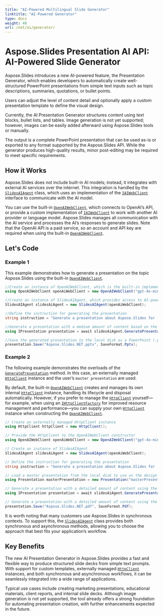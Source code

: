 ```yaml
---
title: "AI-Powered Multilingual Slide Generator"
linktitle: "AI-Powered Generator"
type: docs
weight: 40
url: /net/ai/generator/
---
```


# Aspose.Slides Presentation AI API: AI-Powered Slide Generator

Aspose.Slides introduces a new AI-powered feature, the Presentation Generator, which enables developers to automatically create well-structured PowerPoint presentations from simple text inputs such as topic descriptions, summaries, quotations, or bullet points.

Users can adjust the level of content detail and optionally apply a custom presentation template to define the visual design.

Currently, the AI Presentation Generator structures content using text blocks, bullet lists, and tables. Image generation is not yet supported; however, images can be easily added afterward using Aspose.Slides tools or manually.

The output is a complete PowerPoint presentation that can be used as-is or exported to any format supported by the Aspose.Slides API. While the generator produces high-quality results, minor post-editing may be required to meet specific requirements.

## How it Works

Aspose.Slides does not include built-in AI models; instead, it integrates with external AI services over the internet. This integration is handled by the [`SlidesAIAgent`](https://reference.aspose.com/slides/net/aspose.slides.ai/slidesaiagent/) class, which uses an implementation of the [`IAIWebClient`](https://reference.aspose.com/slides/net/aspose.slides.ai/iaiwebclient/) interface to communicate with the AI model.

You can use the built-in [`OpenAIWebClient`](https://reference.aspose.com/slides/net/aspose.slides.ai/openaiwebclient/), which connects to OpenAI’s API, or provide a custom implementation of [`IAIWebClient`](https://reference.aspose.com/slides/net/aspose.slides.ai/iaiwebclient/) to work with another AI provider or language model. Aspose.Slides manages all communication with the AI service and processes the AI’s responses to generate slides. Note that the OpenAI API is a paid service, so an account and API key are required when using the built-in [`OpenAIWebClient`](https://reference.aspose.com/slides/net/aspose.slides.ai/openaiwebclient/).

## Let's Code
### Example 1
This example demonstrates how to generate a presentation on the topic Aspose.Slides using the built-in [`OpenAIWebClient`](https://reference.aspose.com/slides/net/aspose.slides.ai/openaiwebclient/).

```csharp
//Create an instance of OpenAIWebClient, which is the built-in implementation of the OpenAI web client
using OpenAIWebClient openAiWebClient = new OpenAIWebClient("gpt-4o-mini", "apiKey", null);

//Create an instance of SlidesAIAgent, which provides access to AI-powered features
SlidesAIAgent slidesAiAgent = new SlidesAIAgent(openAiWebClient);

//Define the instruction for generating the presentation
string instruction = "Generate a presentation about Aspose.Slides for .NET, highlighting its capabilities and advantages over competitors.";

//Generate a presentation with a medium amount of content based on the instruction
using IPresentation presentation = await slidesAiAgent.GeneratePresentationAsync(instruction, PresentationContentAmountType.Medium);

//Save the generated presentation to the local disk as a PowerPoint (.pptx) file
presentation.Save("Aspose.Slides.NET.pptx", SaveFormat.Pptx);
```

### Example 2
The following example demonstrates the overloads of the [`GeneratePresentation`](https://reference.aspose.com/slides/net/aspose.slides.ai/slidesaiagent/generatepresentation/) method. In this case, an externally managed [`HttpClient`](https://learn.microsoft.com/en-us/dotnet/api/system.net.http.httpclient) instance and the user’s `master presentation` are used.

By default, the built-in [`OpenAIWebClient`](https://reference.aspose.com/slides/net/aspose.slides.ai/openaiwebclient/) creates and manages its own internal [`HttpClient`](https://learn.microsoft.com/en-us/dotnet/api/system.net.http.httpclient) instance, handling its lifecycle and disposal automatically. However, if you prefer to manage the [`HttpClient`](https://learn.microsoft.com/en-us/dotnet/api/system.net.http.httpclient) yourself—for example, when using an [`IHttpClientFactory`](https://learn.microsoft.com/en-us/dotnet/core/extensions/httpclient-factory) for improved resource management and performance—you can supply your own [`HttpClient`](https://learn.microsoft.com/en-us/dotnet/api/system.net.http.httpclient) instance when constructing the [`OpenAIWebClient`](https://reference.aspose.com/slides/net/aspose.slides.ai/openaiwebclient/).

```csharp
// Create an externally managed HttpClient instance
using HttpClient httpClient = new HttpClient();

// Provide the HttpClient to the OpenAIWebClient constructor
using OpenAIWebClient openAiWebClient = new OpenAIWebClient("gpt-4o-mini", "apiKey", "organizationId", httpClient);

// Create an instance of SlidesAIAgent
SlidesAIAgent slidesAiAgent = new SlidesAIAgent(openAiWebClient);

// Define the instruction for generating the presentation
string instruction = "Generate a presentation about Aspose.Slides for .NET, highlighting its capabilities and advantages over competitors.";

// Load a master presentation from the local disk to use as the design template
using Presentation masterPresentation = new Presentation("masterPresentation.pptx");

// Generate a presentation with a detailed amount of content using the instruction and master template
using IPresentation presentation = await slidesAiAgent.GeneratePresentationAsync(instruction, PresentationContentAmountType.Detailed, masterPresentation);

// Generate a presentation with a detailed amount of content using the instruction and master template
presentation.Save("Aspose.Slides.NET.pdf", SaveFormat.Pdf);
```

It is worth noting that many customers use Aspose.Slides in synchronous contexts. To support this, the [`SlidesAIAgent`](https://reference.aspose.com/slides/net/aspose.slides.ai/slidesaiagent/) class provides both synchronous and asynchronous methods, allowing you to choose the approach that best fits your application’s workflow.

## Key Benefits

The new AI Presentation Generator in Aspose.Slides provides a fast and flexible way to produce structured slide decks from simple text prompts. With support for custom templates, externally managed [`HttpClient`](https://learn.microsoft.com/en-us/dotnet/api/system.net.http.httpclient) instances, and both synchronous and asynchronous workflows, it can be seamlessly integrated into a wide range of applications.

Typical use cases include creating marketing presentations, educational materials, client reports, and internal slide decks. Although image generation is not yet supported, the tool already offers a strong foundation for automating presentation creation, with further enhancements expected in the future.